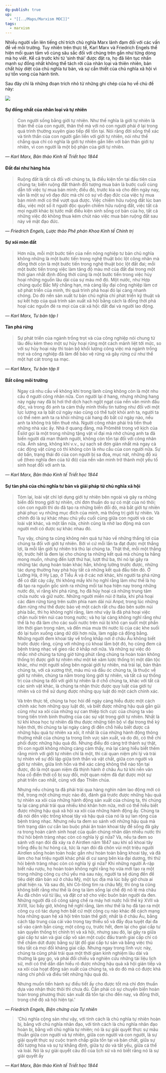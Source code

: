 ```yaml
---
dg-publish: true
up:
  - "[[../Maps/Marxism MOC]]"
tags:
  - marxism
---
```

Nhiều người vẫn lên tiếng chỉ trích chủ nghĩa Marx lãnh đạm đối với các vấn đề về môi trường. Tuy nhiên trên thực tế, Karl Marx và Friedrich Engels thể hiện mối quan tâm vô cùng sâu sắc đối với chúng trên gần như từng dòng mà họ viết. Kể cả trước khi từ ‘sinh thái’ được đặt ra, họ đã liên tục nhấn mạnh sự đồng nhất không thể tách rời của nhân loại và thiên nhiên, bản chất hủy diệt của chủ nghĩa tư bản, và sự cần thiết của chủ nghĩa xã hội vì sự tồn vong của hành tinh.

Sau đây chỉ là những đoạn trích nhỏ từ những ghi chép của họ về chủ đề này:

![](https://vnmarxist.com/wp-content/uploads/2023/05/1.jpg)

#### Sự đồng nhất của nhân loại và tự nhiên

> Con người sống bằng giới tự nhiên. Như thế nghĩa là giới tự nhiên là thân thể của con người, thân thể mà với nó con người phải ở lại trong quá trình thường xuyên giao tiếp để tồn tại. Nói rằng đời sống thể xác và tinh thần của con người gắn liền với giới tự nhiên, nói như thế chẳng qua chỉ có nghĩa là giới tự nhiên gắn liền với bản thân giới tự nhiên, vì con người là một bộ phận của giới tự nhiên.

*— Karl Marx, Bản thảo Kinh tế Triết học 1844*

#### Đất đai như hàng hóa

> Ruộng đất là tất cả đối với chúng ta, là điều kiện tồn tại đầu tiên của chúng ta; biến ruộng đất thành đối tượng mua bán là bước cuối cùng dẫn tới việc tự mua bán mình; điều đó, trước kia và cho đến ngày nay, vẫn là một sự vô đạo đức mà chỉ có sự vô đạo đức của việc tự mua bán mình mới có thể vượt quá được. Việc chiếm hữu ruộng đất lúc ban đầu, việc một số ít người độc quyền chiếm hữu ruộng đất, việc tất cả mọi người khác bị tước mất điều kiện sinh sống cơ bản của họ, tất cả những việc đó không thua kém chút nào việc mua bán ruộng đất sau này về mặt đạo đức.

*— Friedrich Engels, Lược thảo Phê phán Khoa Kinh tế Chính trị*

#### Sự xói mòn đất

> Hơn nữa, mỗi một bước tiến của nền nông nghiệp tư bản chủ nghĩa không những là một bước tiến trong nghệ thuật bóc lột công nhân mà đồng thời còn là một bước tiến trong nghệ thuật bóc lột đất đai; mỗi một bước tiến trong việc làm tăng độ màu mỡ của đất đai trong một thời gian nhất định đồng thời cũng là một bước tiến trong việc hủy hoại những nguồn lâu dài của sự màu mỡ đó. Một nước, như Hợp chúng quốc Bắc Mỹ chẳng hạn, mà càng lấy đại công nghiệp làm cơ sở phát triển của mình, thì quá trình phá hoại đó lại càng nhanh chóng. Do đó nền sản xuất tư bản chủ nghĩa chỉ phát triển kỹ thuật và sự kết hợp của quá trình sản xuất xã hội bằng cách là đồng thời phá hoại các nguồn đẻ ra mọi của cải xã hội: đất đai và người lao động.

*— Karl Marx, Tư bản tập I*

#### Tàn phá rừng

> Sự phát triển của ngành trồng trọt và của công nghiệp nói chung từ lâu đều kèm theo một sự hủy hoại rừng một cách mãnh liệt tới mức, so với sự hủy hoại này thì toàn bộ khối lượng công việc mà ngành trồng trọt và công nghiệp đã làm để bảo vệ rừng và gây rừng cứ như thể một hạt cát trong sa mạc.

*— Karl Marx, Tư bản tập II*

#### Bất công môi trường

> Ngay cả nhu cầu về không khí trong lành cũng không còn là một nhu cầu ở người công nhân nữa. Con người lại ở hang, nhưng những hang này ngày nay đã bị hơi thở dịch hạch ngột ngạt của nền văn minh đầu độc, và trong đó anh ta cảm thấy mình thiếu tin tưởng như đối với một lực lượng xa lạ bất cứ ngày nào cũng có thể tuột khỏi anh ta, người ta có thể ném anh ta ra khỏi những cái hang đó bất cứ ngày nào, nếu anh ta không trả tiền thuê nhà. Người công nhân phải trả tiền thuê những nhà xác ấy. Nhà ở quang đãng, mà Prômêtê trong vở kịch của Êsilơ gọi là một trong những tặng vật vĩ đại mà nhờ chúng anh ta đã biến người dã man thành người, không còn tồn tại đối với công nhân nữa. Ánh sáng, không khí v.v., sự sạch sẽ đơn giản nhất mà ngay cả các động vật cũng có thì không còn là nhu cầu của con người nữa. Sự dơ bẩn, trạng thái đó của con người bị sa đọa, mục nát, những đồ xú uế (theo nghĩa đen của từ đó) của nền văn minh trở thành một yếu tố sinh hoạt đối với anh ta.

*— Karl Marx, Bản thảo Kinh tế Triết học 1844*

#### Sự tàn phá của chủ nghĩa tư bản và giải pháp từ chủ nghĩa xã hội

> Tóm lại, loài vật chỉ lợi dụng giới tự nhiên bên ngoài và gây ra những biến đổi trong giới tự nhiên, chỉ đơn thuần do sự có mặt của nó thôi; còn con người thì do đã tạo ra những biến đổi đó, mà bắt giới tự nhiên phải phục vụ những mục đích của mình, mà thống trị giới tự nhiên. Và chính đó là sự khác nhau chủ yếu cuối cùng giữa con người và các loài vật khác, và một lần nữa, chính cũng là nhờ lao động mà con người mới có được sự khác nhau đó. 
> 
> Tuy vậy, chúng ta cũng không nên quá tự hào về những thắng lợi của chúng ta đối với giới tự nhiên. Bởi vì cứ mỗi lần ta đạt được một thắng lợi, là mỗi lần giới tự nhiên trả thù lại chúng ta. Thật thế, mỗi một thắng lợi, trước hết là đem lại cho chúng ta những kết quả mà chúng ta hằng mong muốn, nhưng đến lượt thứ hai, lượt thứ ba, thì nó lại gây ra những tác dụng hoàn toàn khác hẳn, không lường trước được, những tác dụng thường hay phá hủy tất cả những kết quả đầu tiên đó. Ở Lưỡng Hà, ở Hy Lạp, ở Tiểu Á và ở các nơi khác, khi người ta phá rừng để có đất cày cấy, thì không mấy khi họ nghĩ rằng làm như thế là họ đã tạo ra nguồn gốc sinh ra những mối tai họa hiện nay trong những nước đó, vì rằng khi phá rừng, họ đã hủy hoại cả những trung tâm chứa nước và giữ nước. Những người miền núi ở Italia, khi phá hoại các đám rừng tùng trên sườn phía nam dải núi Anpơ, trong lúc những đám rừng như thế được bảo vệ một cách rất chu đáo bên sườn núi phía bắc, thì họ không nghĩ rằng, làm như vậy là đã phá hoại việc chăn nuôi trên núi cao trong nước; và họ lại càng không nghĩ rằng như thế là họ đã làm cho các suối nước trên núi bị khô cạn suốt một phần lớn thời gian trong năm, và đến mùa mưa thì nước lũ của các khe suối đó lại tuôn xuống càng dữ dội hơn nữa, làm ngập cả đồng bằng. Những người đem khoai tây về trồng khắp nơi ở châu Âu không biết trước được rằng, cũng với những củ khoai lắm bột đó, họ cũng đem cả bệnh tràng nhạc về gieo rắc ở khắp nơi nữa. Và những sự việc đó nhắc nhở chúng ta từng giờ từng phút rằng chúng ta hoàn toàn không thống trị được giới tự nhiên như một kẻ xâm lược thống trị một dân tộc khác, như một người sống bên ngoài giới tự nhiên, mà trái lại, bản thân chúng ta, với cả xương thịt, máu mủ và đầu óc chúng ta, là thuộc về giới tự nhiên, chúng ta nằm trong lòng giới tự nhiên, và tất cả sự thống trị của chúng ta đối với giới tự nhiên là ở chỗ chúng ta, khác với tất cả các sinh vật khác, là chúng ta nhận thức được quy luật của giới tự nhiên và có thể sử dụng được những quy luật đó một cách chính xác. 
> 
> Và trên thực tế, chúng ta học hỏi để ngày càng hiểu được một cách chính xác hơn những quy luật đó, và biết được những hậu quả gần gũi cũng như xa xôi của những sự can thiệp tích cực của chúng ta vào trong tiến trình bình thường của các sự vật trong giới tự nhiên. Nhất là từ khi khoa học tự nhiên đã thu được những tiến bộ vĩ đại trong thế kỷ hiện thời, thì chúng ta lại ngày càng đi đến chỗ hiểu biết được cả những hậu quả tự nhiên xa xôi, ít nhất là của những hành động thông thường nhất của chúng ta trong lĩnh vực sản xuất, và do đó, có thể chi phối được những hậu quả đó. Nhưng điều đó càng trở thành sự thật, thì con người không những càng cảm thấy, mà lại càng hiểu biết thêm rằng mình với giới tự nhiên chỉ là một, thì cái quan niệm phi lý và trái tự nhiên về sự đối lập giữa tinh thần và vật chất, giữa con người và giới tự nhiên, giữa linh hồn và thể xác càng không thể nào tồn tại được, đó là một quan niệm đã thịnh hành ở châu Âu từ khi nền văn hóa cổ điển thời cổ bị suy đồi, một quan niệm đã đạt được một sự phát triển cao nhất, cùng với đạo Thiên chúa. 
> 
> Nhưng nếu chúng ta đã phải trải qua hàng nghìn năm lao động mới có thể, trong một chừng mực nào đó, đánh giá trước được những hậu quả tự nhiên xa xôi của những hành động sản xuất của chúng ta, thì chúng ta lại càng phải trải qua nhiều khó khăn hơn nữa, mới có thể hiểu biết được những hậu quả xã hội xa xôi của những hành động ấy. Chúng ta đã nói đến việc trồng khoai tây và hậu quả của nó là sự lan rộng của bệnh tràng nhạc. Nhưng nếu ta đem so sánh với những hậu quả mà tình trạng dân cư cần lao buộc phải ăn toàn khoai tây để sống đã gây ra trong hoàn cảnh sinh hoạt của quần chúng nhân dân nhiều nước thì thử hỏi bệnh tràng nhạc còn có nghĩa lý gì nữa? Và, nếu ta đem so sánh với nạn đói đã xảy ra ở Airơlen năm 1847 sau khi số khoai tây trồng đều bị hư hỏng cả, tức là nạn đói đã chôn vùi một triệu người Airơlen sống hoàn toàn hoặc gần như hoàn toàn bằng khoai tây, và đã làm cho hai triệu người khác phải di cư sang bên kia đại dương, thì thử hỏi bệnh tràng nhạc còn có nghĩa lý gì nữa? Khi những người Ả-rập biết nấu rượu, họ hoàn toàn không nghĩ rằng họ vừa mới tạo ra một trong những công cụ chủ yếu mà sau này, người ta sẽ dùng đến để tiêu diệt dân bản xứ ở châu Mỹ, một lục địa mà lúc bấy giờ chưa ai phát hiện ra. Và sau đó, khi Cô-lông tìm ra châu Mỹ, thì ông ta cũng không biết rằng như thế là ông ta làm sống lại chế độ nô lệ mà châu Âu đã chôn vùi từ lâu, và đặt cơ sở cho việc buôn bán người da đen. Những người đã cố công sáng chế ra máy hơi nước hồi thế kỷ XVII và XVIII, lúc bấy giờ, không hề nghĩ rằng, làm như thế là họ đã tạo ra một công cụ có tác dụng hơn bất cứ một công cụ nào khác để cách mạng hóa những quan hệ xã hội trên toàn thế giới; nhất là ở châu Âu, bằng cách tập trung của cải vào trong tay thiểu số và đầy đọa tuyệt đại đa số vào cảnh bần cùng; một công cụ, trước hết, đem lại cho giai cấp tư sản quyền thống trị chính trị và xã hội, nhưng sau đó, lại gây ra giữa giai cấp tư sản và giai cấp vô sản một cuộc đấu tranh giai cấp chỉ có thể chấm dứt được bằng sự lật đổ giai cấp tư sản và bằng việc thủ tiêu tất cả mọi đối kháng giai cấp. Nhưng ngay trong lĩnh vực này, chúng ta cũng phải trải qua một thời gian kinh nghiệm lâu dài và thường là gay go, và phải đối chiếu và nghiên cứu những tài liệu lịch sử, mới có thể dần dần hiểu rõ được những hậu quả xã hội gián tiếp và xa xôi của hoạt động sản xuất của chúng ta, và do đó mà có được khả năng chi phối và điều tiết những hậu quả đó.
> 
> Nhưng muốn tiến hành sự điều tiết ấy cho được tốt mà chỉ đơn thuần dựa vào nhận thức thôi thì chưa đủ. Cần phải có sự chuyển biến hoàn toàn trong phương thức sản xuất đã tồn tại cho đến nay, và đồng thời, trong chế độ xã hội hiện tại.’

*— Friedrich Engels, Biện chứng của Tự nhiên*

> ‘Chủ nghĩa cộng sản như vậy, với tính cách là chủ nghĩa tự nhiên hoàn bị, bằng với chủ nghĩa nhân đạo, với tính cách là chủ nghĩa nhân đạo hoàn bị, bằng với chủ nghĩa tự nhiên; nó là sự giải quyết thực sự mâu thuẫn giữa con người và tự nhiên, giữa con người và con người, là sự giải quyết thực sự cuộc tranh chấp giữa tồn tại và bản chất, giữa sự đối tượng hóa và sự tự khẳng định, giữa tự do và tất yếu, giữa cá thể và loài. Nó là sự giải quyết câu đố của lịch sử và nó biết rằng nó là sự giải quyết ấy

*— Karl Marx, Bản thảo Kinh tế Triết học 1844*














